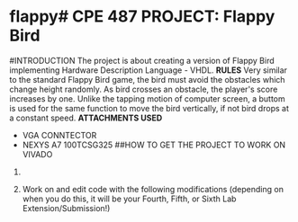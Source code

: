 # flappy# CPE 487 PROJECT: Flappy Bird
#INTRODUCTION
The project is about creating a version of Flappy Bird implementing Hardware Description Language - VHDL. 
**RULES**
Very similar to the standard Flappy Bird game, the bird must avoid the obstacles which change height randomly. As bird crosses an obstacle, the player's score increases by one. Unlike the tapping motion of computer screen, a buttom is used for the same function to move the bird vertically, if not bird drops at a constant speed.
**ATTACHMENTS USED**
- VGA CONNTECTOR
- NEXYS A7 100TCSG325
##HOW TO GET THE PROJECT TO WORK ON VIVADO
1. 

5. Work on and edit code with the following modifications (depending on when you do this, it will be your Fourth, Fifth, or Sixth Lab Extension/Submission!)
